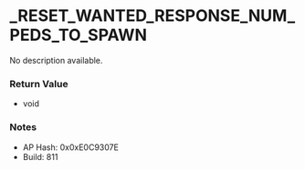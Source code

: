 # _RESET_WANTED_RESPONSE_NUM_PEDS_TO_SPAWN

No description available.

### Return Value
* void

### Notes
* AP Hash: 0x0xE0C9307E
* Build: 811

